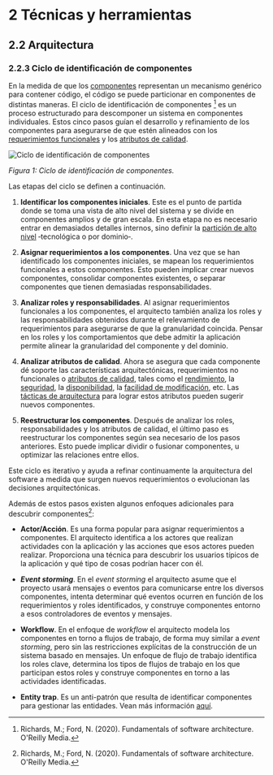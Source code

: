 # 2 Técnicas y herramientas

## 2.2 Arquitectura

### 2.2.3 Ciclo de identificación de componentes

En la medida de que los [componentes](/4_Conceptos/4_Componente.md) representan
un mecanismo genérico para contener código, el código se puede particionar en
componentes de distintas maneras. El ciclo de identificación de componentes [^1]
es un proceso estructurado para descomponer un sistema en componentes
individuales. Estos cinco pasos guían el desarrollo y refinamiento de los
componentes para asegurarse de que estén alineados con los [requerimientos
funcionales](/4_Conceptos/4_Requerimiento_arquitectonicamente_significativo.md)
y los [atributos de calidad](/4_Conceptos/4_Atributo_de_calidad.md).

[^1]: Richards, M.; Ford, N. (2020). Fundamentals of software architecture.
    O'Reilly Media.

<span id="figura-1"/>

![Ciclo de identificación de
componentes](/diagrams/Component_Identification_Cycle.svg)

*Figura 1: Ciclo de identificación de componentes.*

Las etapas del ciclo se definen a continuación.

1. **Identificar los componentes iniciales**. Este es el punto de partida donde
  se toma una vista de alto nivel del sistema y se divide en componentes amplios
  y de gran escala. En esta etapa no es necesario entrar en demasiados detalles
  internos, sino definir la [partición de alto
  nivel](/4_Conceptos/4_Componente.md#partición-de-la-arquitectura-en-componentes)
  ‑tecnológica o por dominio‑.

2. **Asignar requerimientos a los componentes**. Una vez que se han identificado
  los componentes iniciales, se mapean los requerimientos funcionales a estos
  componentes. Esto pueden implicar crear nuevos componentes, consolidar
  componentes existentes, o separar componentes que tienen demasiadas
  responsabilidades.

3. **Analizar roles y responsabilidades**. Al asignar requerimientos funcionales
   a los componentes, el arquitecto también analiza los roles y las
   responsabilidades obtenidos durante el relevamiento de requerimientos para
   asegurarse de que la granularidad coincida. Pensar en los roles y los
   comportamientos que debe admitir la aplicación permite alinear la
   granularidad del componente y del dominio.

4. **Analizar atributos de calidad**. Ahora se asegura que cada componente dé
  soporte las características arquitectónicas, requerimientos no funcionales o
  [atributos de calidad](/4_Conceptos/4_Atributo_de_calidad.md), tales como el
  [rendimiento](/4_Conceptos/4_Rendimiento.md), la
  [seguridad](/4_Conceptos/4_Seguridad.md), la
  [disponibilidad](/4_Conceptos/4_Disponibilidad.md), la [facilidad de
  modificación](/4_Conceptos/4_Facilidad_de_modificacion.md), etc. Las [tácticas
  de arquitectura](/2_Tecnicas_y_herramientas/2_5_.Tacticas_arquitectura.md)
  para lograr estos atributos pueden sugerir nuevos componentes.

5. **Reestructurar los componentes**. Después de analizar los roles,
   responsabilidades y los atributos de calidad, el último paso es reestructurar
   los componentes según sea necesario de los pasos anteriores. Esto puede
   implicar dividir o fusionar componentes, u optimizar las relaciones entre
   ellos.

Este ciclo es iterativo y ayuda a refinar continuamente la arquitectura del
software a medida que surgen nuevos requerimientos o evolucionan las decisiones
arquitectónicas.

Además de estos pasos existen algunos enfoques adicionales para descubrir
componentes[^1]:

* **Actor/Acción**. Es una forma popular para asignar requerimientos a
  componentes. El arquitecto identifica a los actores que realizan actividades
  con la aplicación y las acciones que esos actores pueden realizar. Proporciona
  una técnica para descubrir los usuarios típicos de la aplicación y qué tipo de
  cosas podrían hacer con él.

* ***Event storming***. En el *event storming* el arquitecto asume que el
  proyecto usará mensajes o eventos para comunicarse entre los diversos
  componentes, intenta determinar qué eventos ocurren en función de los
  requerimientos y roles identificados, y construye componentes entorno a esos
  controladores de eventos y mensajes.

* **Workflow**. En el enfoque de *workflow* el arquitecto modela los componentes
  en torno a flujos de trabajo, de forma muy similar a *event storming*, pero
  sin las restricciones explícitas de la construcción de un sistema basado en
  mensajes. Un enfoque de flujo de trabajo identifica los roles clave, determina
  los tipos de flujos de trabajo en los que participan estos roles y construye
  componentes en torno a las actividades identificadas.

* **Entity trap**. Es un anti-patrón que resulta de identificar componentes para
  gestionar las entidades. Vean más información
  [aquí](https://www.developertoarchitect.com/lessons/lesson191.html).
